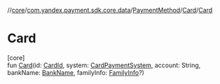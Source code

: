 //[core](../../../../index.md)/[com.yandex.payment.sdk.core.data](../../index.md)/[PaymentMethod](../index.md)/[Card](index.md)/[Card](-card.md)

# Card

[core]\
fun [Card](-card.md)(id: [CardId](../../-card-id/index.md), system: [CardPaymentSystem](../../-card-payment-system/index.md), account: String, bankName: [BankName](../../-bank-name/index.md), familyInfo: [FamilyInfo](../../-family-info/index.md)?)
